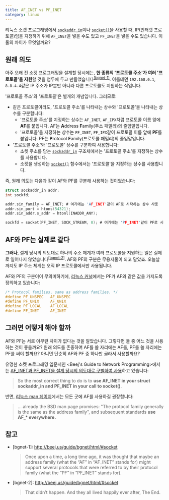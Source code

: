 ```yaml
---
title: AF_INET vs PF_INET
category: linux
---
```


리눅스 소켓 프로그래밍에서 [`sockaddr_in`](http://man7.org/linux/man-pages/man7/ip.7.html)이나 [`socket()`](http://man7.org/linux/man-pages/man2/socket.2.html)을 사용할 때, IP(인터넷 프로토콜)임을 지정하기 위해 `AF_INET`을 넣을 수도 있고 `PF_INET`을 넣을 수도 있습니다. 이 둘의 차이가 무엇일까요?

## 원래 의도

아주 오래 전 소켓 프로그래밍을 설계할 당시에는, **한 종류의 '프로토콜 주소'가 여러 '프로토콜'을 지원**할 것을 염두에 두고 만들었습니다<sup>[[bgnet-1]](#footnote-bgnet-1)</sup>. 이를테면 `192.168.0.1`, `8.8.4.4`같은 IP 주소가 IP뿐만 아니라 다른 프로토콜도 지원하는 식입니다.

'프로토콜 주소'와 '프로토콜'은 별개의 개념입니다. 그러므로:

- 같은 프로토콜이라도, '프로토콜 주소'를 나타내는 상수와 '프로토콜'을 나타내는 상수를 구분합니다:
    - '프로토콜 주소'를 지정하는 상수는 `AF_INET`, `AF_IPX`처럼 프로토콜 이름 앞에 **AF**를 붙입니다. AF는 **A**ddress **F**amily(주소 패밀리)의 줄임말입니다.
    - '프로토콜'을 지정하는 상수는 `PF_INET`, `PF_IPX`같이 프로토콜 이름 앞에 **PF**를 붙입니다. PF는 **P**rotocol **F**amily(프로토콜 패밀리)의 줄임말입니다.
- '프로토콜 주소'와 '프로토콜' 상수를 구분하여 사용합니다:
    - 소켓 주소를 담는 [`sockaddr_in`](http://man7.org/linux/man-pages/man7/ip.7.html) 구조체에서는 '프로토콜 주소'를 지정하는 상수를 사용합니다.
    - 소켓을 생성하는 [`socket()`](http://man7.org/linux/man-pages/man2/socket.2.html) 함수에서는 '프로토콜'을 지정하는 상수를 사용합니다.

즉, 원래 의도는 다음과 같이 AF와 PF를 구분해 사용하는 것이었습니다:

```c
struct sockaddr_in addr;
int sockfd;

addr.sin_family = AF_INET; # 여기에는 'AF_INET'같이 AF로 시작하는 상수 사용
addr.sin_port = htons(54321);
addr.sin_addr.s_addr = htonl(INADDR_ANY);

sockfd = socket(PF_INET, SOCK_STREAM, 0); # 여기에는 'PF_INET'같이 PF로 시작하는 상수 사용
```

## AF와 PF는 실제로 같다

**그러나**, 설계 당시의 의도대로 하나의 주소 체계가 여러 프로토콜을 지원하는 일은 실제로 일어나지 않았습니다<sup>[[bgnet-2]](#footnote-bgnet-2)</sup>. AF와 PF의 구분은 무용지물이 되고 말았죠. 오늘날까지도 IP 주소 체계는 오직 IP 프로토콜에서만 사용됩니다.

AF와 PF의 구분이이 무의미하기에, [리눅스 커널](https://github.com/torvalds/linux/blob/26bc672134241a080a83b2ab9aa8abede8d30e1c/include/linux/socket.h#L215-L219)에서는 PF가 AF와 같은 값을 가지도록 정의하고 있습니다:

```c
/* Protocol families, same as address families. */
#define PF_UNSPEC	AF_UNSPEC
#define PF_UNIX		AF_UNIX
#define PF_LOCAL	AF_LOCAL
#define PF_INET		AF_INET
```

## 그러면 어떻게 해야 할까

AF와 PF는 서로 아무런 차이가 없다는 것을 알았습니다. 그렇다면 둘 중 어느 것을 사용하는 것이 좋을까요? 원래 의도를 존중하여 AF를 쓸 자리에는 AF를, PF를 쓸 자리에는 PF를 써야 할까요? 아니면 단순히 AF와 PF 중 하나만 골라서 사용할까요?

유명한 소켓 프로그래밍 입문서인 <Beej's Guide to Network Programming>에서는 [AF_INET과 PF_INET을 설계 당시의 의도대로 구별하여 사용](http://beej.us/guide/bgnet/html/#socket)하고 있습니다:

> So the most correct thing to do is to **use AF_INET in your struct sockaddr_in and PF_INET in your call to socket()**.

반면, [리눅스 man 페이지](http://man7.org/linux/man-pages/man2/socket.2.html#NOTES)에서는 모든 곳에 AF를 사용하길 권장합니다:

> ... already the BSD man page promises: "The protocol family generally is the same as the address family", and subsequent standards **use AF_\* everywhere.**

## 참고

- <span id="footnote-bgnet-1">[bgnet-1]</span>: <http://beej.us/guide/bgnet/html/#socket>

  > Once upon a time, a long time ago, it was thought that maybe an address family (what the “AF” in “AF_INET” stands for) might support several protocols that were referred to by their protocol family (what the “PF” in “PF_INET” stands for).

- <span id="footnote-bgnet-2">[bgnet-2]</span>: <http://beej.us/guide/bgnet/html/#socket>

  > That didn’t happen. And they all lived happily ever after, The End.
